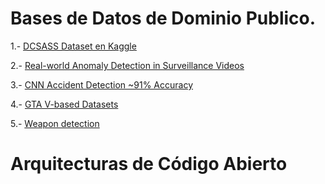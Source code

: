 # Bases de Datos de Dominio Publico.

1.- [DCSASS Dataset en Kaggle](https://www.kaggle.com/datasets/mateohervas/dcsass-dataset)

2.- [Real-world Anomaly Detection in Surveillance Videos](https://www.crcv.ucf.edu/projects/real-world/)

3.- [CNN Accident Detection ~91% Accuracy](https://www.kaggle.com/code/fahaddalwai/cnn-accident-detection-91-accuracy)

4.- [GTA V-based Datasets](https://paperswithcode.com/dataset/gta5)

5.- [Weapon detection](https://universe.roboflow.com/weapon-detection-qktol/weapon-detection-ipl7p)



# Arquitecturas de Código Abierto
